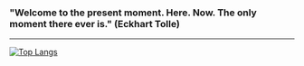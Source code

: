<h3>"Welcome to the present moment. Here. Now. The only moment there ever is." (Eckhart Tolle)</h3>
<hr />

[![Top Langs](https://github-readme-stats.vercel.app/api/top-langs/?username=Jan-Emig&layout=compact)](https://github.com/anuraghazra/github-readme-stats)
